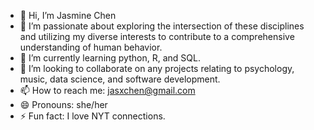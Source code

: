 - 👋 Hi, I’m Jasmine Chen
- 👀 I’m passionate about exploring the intersection of these disciplines and utilizing my diverse interests to contribute to a comprehensive understanding of human behavior.
- 🌱 I’m currently learning python, R, and SQL.
- 💞️ I’m looking to collaborate on any projects relating to psychology, music, data science, and software development.
- 📫 How to reach me: jasxchen@gmail.com
- 😄 Pronouns: she/her
- ⚡ Fun fact: I love NYT connections. 
